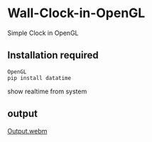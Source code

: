 # Wall-Clock-in-OpenGL
Simple Clock in OpenGL  

## Installation required

```
OpenGL
pip install datatime
```

show realtime from system 

## output 
[Output.webm](https://user-images.githubusercontent.com/77652042/192095711-63857bdd-1b6c-4daf-96d1-b1cd7833dadf.webm)
